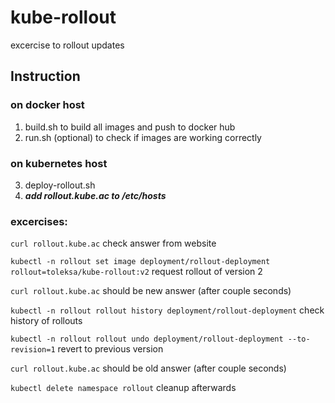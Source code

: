 # kube-rollout
excercise to rollout updates

## Instruction

### on docker host
1. build.sh to build all images and push to docker hub
2. run.sh (optional) to check if images are working correctly
### on kubernetes host
3. deploy-rollout.sh
4. ***add rollout.kube.ac to /etc/hosts***

### excercises:

```curl rollout.kube.ac``` check answer from website

```kubectl -n rollout set image deployment/rollout-deployment rollout=toleksa/kube-rollout:v2``` request rollout of version 2

```curl rollout.kube.ac``` should be new answer (after couple seconds)

```kubectl -n rollout rollout history deployment/rollout-deployment``` check history of rollouts

```kubectl -n rollout rollout undo deployment/rollout-deployment --to-revision=1``` revert to previous version

```curl rollout.kube.ac``` should be old answer (after couple seconds)

```kubectl delete namespace rollout``` cleanup afterwards

